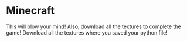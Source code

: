 # Minecraft
This will blow your mind!
Also, download all the textures to complete the game!
Download all the textures where you saved your python file!
